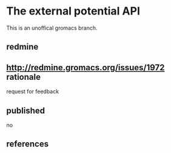 # The external potential API

This is an unoffical gromacs branch.

redmine
-------
http://redmine.gromacs.org/issues/1972
rationale
---------
request for feedback

published
---------
no

references
----------

